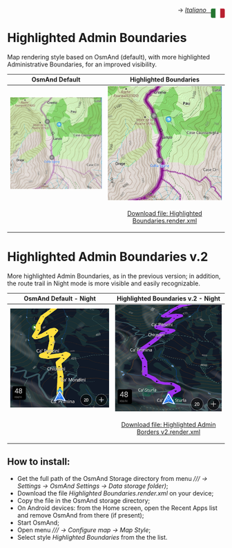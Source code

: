 <p align="right">-> <a href="./it_highlighted_boundaries.md"><img src="../../pub/ita.png" width="32 px" align="right"><i>Italiano &ensp;</i></a></p>

# **Highlighted Admin Boundaries**
Map rendering style based on OsmAnd (default), with more highlighted Administrative Boundaries, for an improved visibility.

<table>
<thead>
	<tr>
		<th>OsmAnd Default</th>
		<th>Highlighted Boundaries</th>
	</tr>
</thead>
<tbody>
	<tr>
	    <td><img src="admin_boundaries_default.png"></td>
		<td><img src="admin_boundaries_highlighted.png"></td></td>
	</tr>
	<tr>
	<td></td>
	<td><p align="center"><a href="Highlighted Boundaries.render.xml">Download file: Highlighted Boundaries.render.xml</a></p></td>
	</tr>
	</tr>
</tbody>
</table>


# **Highlighted Admin Boundaries v.2**
More highlighted Admin Boundaries, as in the previous version; in addition, the route trail in Night mode is more visible and easily recognizable.

<table>
<thead>
	<tr>
		<th>OsmAnd Default - Night</th>
		<th>Highlighted Boundaries v.2 - Night</th>
	</tr>
</thead>
<tbody>
	<tr>
	    <td><img src="default_night.png"></td>
		<td><img src="admin_boundaries_highlighted_v2_night.png"></td></td>
	</tr>
	<tr>
	<td></td>
	<td><p align="center"><a href="Highlighted Admin Borders v2.render.xml">Download file: Highlighted Admin Borders v2.render.xml</a></p></td>
	</tr>
	</tr>
</tbody>
</table>


## How to install:
* Get the full path of the OsmAnd Storage directory from menu */// -> Settings -> OsmAnd Settings -> Data storage folder)*;
* Download the file *Highlighted Boundaries.render.xml* on your device;
* Copy the file in the OsmAnd storage directory;
* On Android devices: from the Home screen, open the Recent Apps list and remove OsmAnd from there (if present);
* Start OsmAnd;
* Open menu */// -> Configure map -> Map Style*;
* Select style *Highlighted Boundaries* from the the list.

